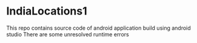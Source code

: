 # IndiaLocations1
This repo contains source code of android application build using android studio
There are some unresolved runtime errors

